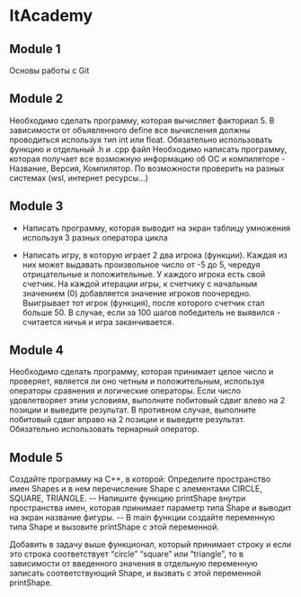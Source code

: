 # ItAcademy

Module 1
---
Основы работы с Git


Module 2
---
Необходимо сделать программу, которая вычисляет факториал 5. В зависимости от объявленного define все вычисления должны проводиться используя тип int или float. Обязательно использовать функцию и отдельный .h и .cpp файл
Необходимо написать программу, которая получает все возможную информацию об ОС и компиляторе - Название, Версия, Компилятор. По возможности проверить на разных системах (wsl, интернет ресурсы…)


Module 3
---
- Написать программу, которая выводит на экран таблицу умножения используя 3 разных оператора цикла

- Написать игру, в которую играет 2 два игрока (функции). Каждая из них может выдавать произвольное число от -5 до 5, чередуя отрицательные и положительные. У каждого игрока есть свой счетчик. На каждой итерации игры, к счетчику с начальным значением (0) добавляется значение игроков поочередно. Выигрывает тот игрок (функция), после которого счетчик стал больше 50. В случае, если за 100 шагов победитель не выявился - считается ничья и игра заканчивается.


Module 4
---
Необходимо сделать программу, которая принимает целое число и проверяет, является ли оно четным и положительным, используя операторы сравнения и логические операторы. Если число удовлетворяет этим условиям, выполните побитовый сдвиг влево на 2 позиции и выведите результат. В противном случае, выполните побитовый сдвиг вправо на 2 позиции и выведите результат. Обязательно использовать тернарный оператор.


Module 5
---
Создайте программу на C++, в которой:
Определите пространство имен Shapes и в нем перечисление Shape с элементами CIRCLE, SQUARE, TRIANGLE.
-- Напишите функцию printShape внутри пространства имен, которая принимает параметр типа Shape и выводит на экран название фигуры.
-- В main функции создайте переменную типа Shape и вызовите printShape с этой переменной.

Добавить в задачу выше функционал, который принимает строку и если это строка соответствует “circle” “square” или “triangle”, то в зависимости от введенного значения в отдельную переменную записать соответствующий Shape, и вызвать с этой переменной printShape.
